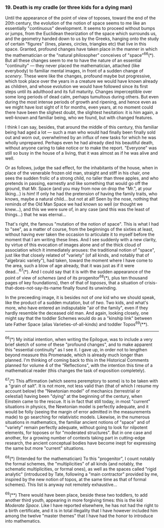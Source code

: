 ### 19. Death is my cradle (or three kids for a dying man)
Until the appearance of the point of view of toposes, toward the end of the 20th century, the evolution of the notion of space seems to me like an essentially "continuous" development. It seems to proceed without bumps or jumps, from the Euclidean theorization of the space which surrounds us, and the geometry handed down to us by the Greeks, hanging onto the study of certain "figures" (lines, planes, circles, triangles etc) that live in this space. Granted, profound changes have taken place in the manner in which the mathematician or the "natural philosopher" conceives of "space"<sup>66</sup>(&ast;). But all these changes seem to me to have the nature of an essential "continuity" &mdash; they never placed the mathematician, attached (like everybody) to familiar mental images, in front of a sudden change of _scenery_. These were like the changes, profound maybe but progressive, which took place over the years in a creature we would have known already as children, and whose evolution we would have followed since its first steps until its adulthood and its full maturity. Changes imperceptible over some long periods of dead calm, perhaps tumultous during others. But even during the most intense periods of growth and ripening, and hence even as we might have lost sight of it for months, even years, at no moment could there have been the slighest doubt, the slightest hesitation: it is him again, a well-known and familiar being, who we found, but with changed features.

I think I can say, besides, that around the middle of this century, this familiar being had aged a lot &mdash; such a man who would had finally been finally sold out and worn out, overwhelmed by an influx of new tasks for which he was wholly unprepared. Perhaps even he had already died his beautiful death, without anyone caring to take notice or to make the report. "Everyone" was still so busy in the house of a living, that it was almost as if he was alive and well.

Or as follows, judge the sad effect, for the inhabitants of the house, when in place of the venerable frozen old man, straight and stiff in his chair, one sees the sudden frolic of a strong child, no taller than three apples, and who pretends in passing, earnestly and like something that would go off the ground, that Mr. Space (and you may from now on drop the "Mr.", at your liking...) is _him_! If only he had the pretension of having the family traits, who knows, maybe a natural child... but not at all! Seen by the nose, nothing that reminds of the Old Man Space we had known so well (or thought we knew...), and this we were sure of, in any case (and this was the least of things...) that he was eternal...

That's right, the famous "mutation of the notion of space". This is what I had to "see", as a matter of course, from the beginnings of the sixties at least, without having ever taken the occasion to articulate it to myself before the moment that I am writing these lines. And I see suddenly with a new clarity, by virtue of this evocation of images alone and of the thick cloud of association which it immediately arouses: the traditional notion of "space", just like that closely related of "variety" (of all kinds, and notably that of "algebraic variety"), had taken, toward the moment where I have come to the area, such a blow of age already, that it was just as if it were dead...<sup>67</sup>(&ast;). And I could say that it is with the sudden appearance of the point of view of _schemes_ (and of its progenitor<sup>68</sup>(&ast;), plus ten thousand pages of key foundations), then of that of _toposes_, that a situation of crisis-that-does-not-say-its-name finally found its unwinding.

In the preceeding image, it is besides not of _one_ kid who we should speak, like the product of a sudden mutation, but of _two_. Two kids, and what's more, who have entered an indisputable "air of the family", even if they hardly resemble the deceased old man. And again, looking closely, one might say that the toddler Schemes would do as a "kinship link" between late Father Space (alias Varieties-of-all-kinds) and toddler Topos<sup>69</sup>(&ast;&ast;).

---

<sup>66</sup>(&ast;) My initial intention, when writing the Epilogue, was to include a very brief sketch of some of these "profound changes", and to make apparent this "essential continuity" as I see it. I gave up, in order not to lengthen beyond measure this Promenade, which is already much longer than planned. I'm thinking of coming back to this in the Historical Comments planned for volume 4 of the "Reflections", with the intention this time of a mathematical reader (this changes the task of exposition completely).

<sup>67</sup>(&ast;) This affirmation (which seems peremptory to some) is to be taken with a "grain of salt". It is not more, not less valid than (that of which I resume my account below) the "Newtonian model" of mechanics (terrestrial or celestial) having been "dying" at the beginning of the century, when Einstein came to the rescue. It is in fact that still today, in most "current" situations in physics, the Newtonian model is perfectly adequate, and it would be folly (seeing the margin of error admitted in the measurements made) to go searching for relativistic models. Likewise, in the numerous situations in mathematics, the familiar ancient notions of "space" and of "variety" remain perfectly adequate, without going to look for nilpotent elements, for toposes or for "moderated structures". But in one case and another, for a growing number of contexts taking part in cutting-edge research, the ancient conceptual bodies have become inept for expressing the same but more "current" situations.

<sup>68</sup>(&ast;) (Intended for the mathematician) To this "progenitor", I count notably the formal schemes, the "multiplicities" of all kinds (and notably, the schematic multiplicities, or formal ones), as well as the spaces called "rigid analytic" (introduced by Tate, following a "main contractor" provided by me, inspired by the new notion of topos, at the same time as that of formal schemes). This list is anyway not remotely exhaustive...

<sup>69</sup>(&ast;&ast;) There would have been place, beside these two toddlers, to add another third youth, appearing in more forgiving times: this is the kid _Moderate Space_. Like I have reported elsewhere, he has not had the right to a birth certificate, and it is in total illegality that I have however included him among the twelve "master themes" that I have had the honor to introduce into mathematics.
